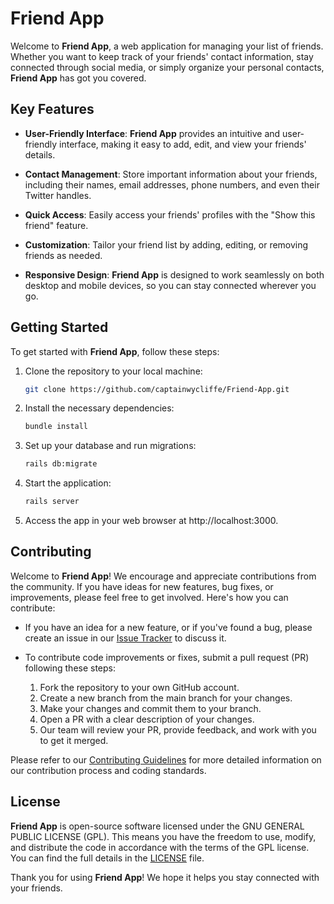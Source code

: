 # Friend App

Welcome to **Friend App**, a web application for managing your list of friends. Whether you want to keep track of your friends' contact information, stay connected through social media, or simply organize your personal contacts, **Friend App** has got you covered.

## Key Features

- **User-Friendly Interface**: **Friend App** provides an intuitive and user-friendly interface, making it easy to add, edit, and view your friends' details.

- **Contact Management**: Store important information about your friends, including their names, email addresses, phone numbers, and even their Twitter handles.

- **Quick Access**: Easily access your friends' profiles with the "Show this friend" feature. 

- **Customization**: Tailor your friend list by adding, editing, or removing friends as needed.

- **Responsive Design**: **Friend App** is designed to work seamlessly on both desktop and mobile devices, so you can stay connected wherever you go.

## Getting Started

To get started with **Friend App**, follow these steps:

1. Clone the repository to your local machine:

   ```bash
   git clone https://github.com/captainwycliffe/Friend-App.git
2. Install the necessary dependencies:

   ```bash
   bundle install
3. Set up your database and run migrations:

   ```bash
   rails db:migrate
4. Start the application:

   ```bash
   rails server
5. Access the app in your web browser at http://localhost:3000.

## Contributing

Welcome to **Friend App**! We encourage and appreciate contributions from the community. If you have ideas for new features, bug fixes, or improvements, please feel free to get involved. Here's how you can contribute:

- If you have an idea for a new feature, or if you've found a bug, please create an issue in our [Issue Tracker](link-to-issue-tracker) to discuss it.

- To contribute code improvements or fixes, submit a pull request (PR) following these steps:
  1. Fork the repository to your own GitHub account.
  2. Create a new branch from the main branch for your changes.
  3. Make your changes and commit them to your branch.
  4. Open a PR with a clear description of your changes.
  5. Our team will review your PR, provide feedback, and work with you to get it merged.

Please refer to our [Contributing Guidelines](link-to-contributing-guidelines) for more detailed information on our contribution process and coding standards.

## License

**Friend App** is open-source software licensed under the GNU GENERAL PUBLIC LICENSE (GPL). This means you have the freedom to use, modify, and distribute the code in accordance with the terms of the GPL license. You can find the full details in the [LICENSE](link-to-license) file.

Thank you for using **Friend App**! We hope it helps you stay connected with your friends.




